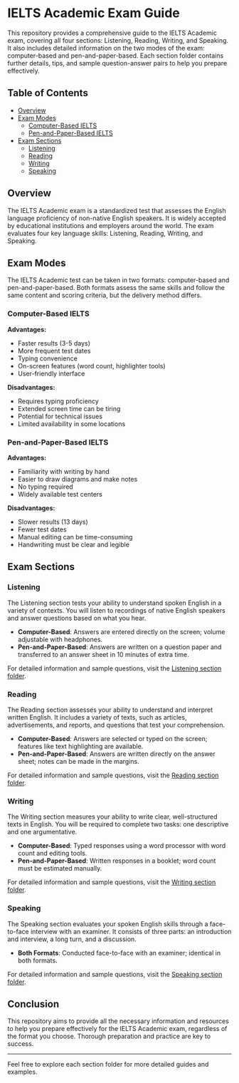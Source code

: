 # IELTS Academic Exam Guide

This repository provides a comprehensive guide to the IELTS Academic exam, covering all four sections: Listening, Reading, Writing, and Speaking. It also includes detailed information on the two modes of the exam: computer-based and pen-and-paper-based. Each section folder contains further details, tips, and sample question-answer pairs to help you prepare effectively.

## Table of Contents

- [Overview](#overview)
- [Exam Modes](#exam-modes)
  - [Computer-Based IELTS](#computer-based-ielts)
  - [Pen-and-Paper-Based IELTS](#pen-and-paper-based-ielts)
- [Exam Sections](#exam-sections)
  - [Listening](#listening)
  - [Reading](#reading)
  - [Writing](#writing)
  - [Speaking](#speaking)

## Overview

The IELTS Academic exam is a standardized test that assesses the English language proficiency of non-native English speakers. It is widely accepted by educational institutions and employers around the world. The exam evaluates four key language skills: Listening, Reading, Writing, and Speaking.

## Exam Modes

The IELTS Academic test can be taken in two formats: computer-based and pen-and-paper-based. Both formats assess the same skills and follow the same content and scoring criteria, but the delivery method differs.

### Computer-Based IELTS

**Advantages:**
- Faster results (3-5 days)
- More frequent test dates
- Typing convenience
- On-screen features (word count, highlighter tools)
- User-friendly interface

**Disadvantages:**
- Requires typing proficiency
- Extended screen time can be tiring
- Potential for technical issues
- Limited availability in some locations

### Pen-and-Paper-Based IELTS

**Advantages:**
- Familiarity with writing by hand
- Easier to draw diagrams and make notes
- No typing required
- Widely available test centers

**Disadvantages:**
- Slower results (13 days)
- Fewer test dates
- Manual editing can be time-consuming
- Handwriting must be clear and legible

## Exam Sections

### Listening

The Listening section tests your ability to understand spoken English in a variety of contexts. You will listen to recordings of native English speakers and answer questions based on what you hear.

- **Computer-Based**: Answers are entered directly on the screen; volume adjustable with headphones.
- **Pen-and-Paper-Based**: Answers are written on a question paper and transferred to an answer sheet in 10 minutes of extra time.

For detailed information and sample questions, visit the [Listening section folder](listening/README.md).

### Reading

The Reading section assesses your ability to understand and interpret written English. It includes a variety of texts, such as articles, advertisements, and reports, and questions that test your comprehension.

- **Computer-Based**: Answers are selected or typed on the screen; features like text highlighting are available.
- **Pen-and-Paper-Based**: Answers are written directly on the answer sheet; notes can be made in the margins.

For detailed information and sample questions, visit the [Reading section folder](reading/README.md).

### Writing

The Writing section measures your ability to write clear, well-structured texts in English. You will be required to complete two tasks: one descriptive and one argumentative.

- **Computer-Based**: Typed responses using a word processor with word count and editing tools.
- **Pen-and-Paper-Based**: Written responses in a booklet; word count must be estimated manually.

For detailed information and sample questions, visit the [Writing section folder](writing/README.md).

### Speaking

The Speaking section evaluates your spoken English skills through a face-to-face interview with an examiner. It consists of three parts: an introduction and interview, a long turn, and a discussion.

- **Both Formats**: Conducted face-to-face with an examiner; identical in both formats.

For detailed information and sample questions, visit the [Speaking section folder](speaking/README.md).

## Conclusion

This repository aims to provide all the necessary information and resources to help you prepare effectively for the IELTS Academic exam, regardless of the format you choose. Thorough preparation and practice are key to success.

---

Feel free to explore each section folder for more detailed guides and examples.
